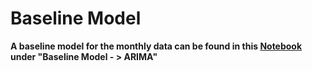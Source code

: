 # Baseline Model

**A baseline model for the monthly data can be found in this [Notebook](//https://github.com/LudwigMeder/Time-Series-Prediction-of-the-NAO/blob/main/3_Model/NAO_with_EEMD_and_various_models.ipynb) under "Baseline Model - > ARIMA"**
